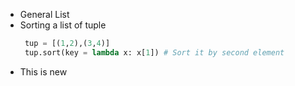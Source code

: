 - General List
- Sorting a list of tuple
	```python
	 tup = [(1,2),(3,4)]
	 tup.sort(key = lambda x: x[1]) # Sort it by second element
	 ```
- This is new